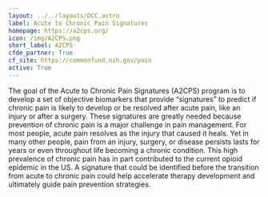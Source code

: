 ```yaml
---
layout: ../../layouts/DCC.astro
label: Acute to Chronic Pain Signatures
homepage: https://a2cps.org/
icon: /img/A2CPS.png
short_label: A2CPS
cfde_partner: True
cf_site: https://commonfund.nih.gov/pain
active: True
---
```

The goal of the Acute to Chronic Pain Signatures (A2CPS) program is to develop a set of objective biomarkers that provide “signatures” to predict if chronic pain is likely to develop or be resolved after acute pain, like an injury or after a surgery. These signatures are greatly needed because prevention of chronic pain is a major challenge in pain management. For most people, acute pain resolves as the injury that caused it heals. Yet in many other people, pain from an injury, surgery, or disease persists lasts for years or even throughout life becoming a chronic condition. This high prevalence of chronic pain has in part contributed to the current opioid epidemic in the US. A signature that could be identified before the transition from acute to chronic pain could help accelerate therapy development and ultimately guide pain prevention strategies.